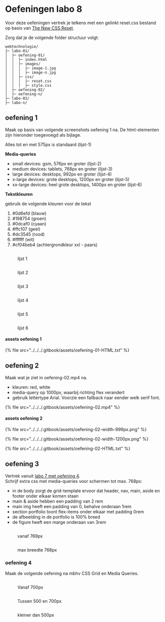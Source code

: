 # Oefeningen labo 8

Voor deze oefeningen vertrek je telkens met een gelinkt reset.css bestand op basis van [The New CSS Reset](https://elad2412.github.io/the-new-css-reset/).

Zorg dat je de volgende folder structuur volgt:

```
webtechnologie/
├─ labo-01/
│  ├─ oefening-01/
│  │  ├─ index.html
│  │  ├─ images/
│  │  │  ├─ image-1.jpg 
│  │  │  ├─ image-n.jpg 
│  │  ├─ css/
│  │  │  ├─ reset.css
│  │  │  ├─ style.css
│  ├─ oefening-02/
│  ├─ oefening-n/
├─ labo-02/
├─ labo-n/      
```
## oefening 1

Maak op basis van volgende screenshots oefening 1 na. De html-elementen zijn hieronder toegevoegd als bijlage.

Alles tot en met 575px is standaard (lijst-1)

**Media-queries**

* small devices: gsm, 576px en groter (lijst-2)
* medium devices: tablets, 768px en groter (lijst-3)
* large devices: desktops, 992px en groter (lijst-4)
* x-large devices: grote desktops, 1200px en groter (lijst-5)
* xx-large devices: heel grote desktops, 1400px en groter (lijst-6)

**Tekstkleuren**

gebruik de volgende kleuren voor de tekst

1. #0d6efd (blauw)
2. #198754 (groen)
3. #0dcaf0 (cyaan)
4. #ffc107 (geel)
5. #dc3545 (rood)
6. #ffffff (wit)
7. #cf04beb4 (achtergrondkleur xxl - paars)

<div><figure><img src="../../../.gitbook/assets/width-575px.png" alt=""><figcaption><p>lijst 1</p></figcaption></figure> <figure><img src="../../../.gitbook/assets/width-576px.png" alt=""><figcaption><p>lijst 2</p></figcaption></figure> <figure><img src="../../../.gitbook/assets/width-768px.png" alt=""><figcaption><p>lijst 3</p></figcaption></figure> <figure><img src="../../../.gitbook/assets/width-992px.png" alt=""><figcaption><p>lijst 4</p></figcaption></figure> <figure><img src="../../../.gitbook/assets/width-1200px.png" alt=""><figcaption><p>lijst 5</p></figcaption></figure> <figure><img src="../../../.gitbook/assets/width-1400px.png" alt=""><figcaption><p>lijst 6</p></figcaption></figure></div>

#### assets oefening 1

{% file src="../../../.gitbook/assets/oefening-01-HTML.txt" %}

## oefening 2

Maak wat je ziet in oefening-02.mp4 na.

* kleuren: red, white&#x20;
* media-query op 1000px, waarbij richting flex verandert&#x20;
* gebruik lettertype Arial. Voorzie een fallback naar eender welk serif font.

{% file src="../../../.gitbook/assets/oefening-02.mp4" %}

#### assets oefening 2

{% file src="../../../.gitbook/assets/oefening-02-width-999px.png" %}

{% file src="../../../.gitbook/assets/oefening-02-width-1200px.png" %}

{% file src="../../../.gitbook/assets/oefening-02-HTML.txt" %}

## oefening 3

Vertrek vanuit [labo 7 met oefening 4](../labo7/oefeningen.md#oefening-4).\
Schrijf extra css met media-queries voor schermen tot max. 768px:

* in de body zorgt de grid-template ervoor dat header, nav, main, aside en footer onder elkaar komen staan
* main & aside hebben een padding van 2 rem
* main img heeft een padding van 0, behalve onderaan 1rem
* section portfolio toont flex-items onder elkaar met padding 0rem
* de afbeelding in de portfolio is 100% breed
* de figure heeft een marge onderaan van 3rem

<div><figure><img src="../../../.gitbook/assets/Screenshot 2024-09-24 at 16.56.09.png" alt=""><figcaption><p>vanaf 769px</p></figcaption></figure> <figure><img src="../../../.gitbook/assets/Screenshot 2024-09-24 at 16.56.13.png" alt=""><figcaption><p>max breedte 768px</p></figcaption></figure></div>

### oefening 4

Maak de volgende oefening na mbhv CSS Grid en Media Queries.

<div><figure><img src="../../../.gitbook/assets/Screenshot 2024-10-25 at 13.27.30.png" alt=""><figcaption><p>Vanaf 700px</p></figcaption></figure> <figure><img src="../../../.gitbook/assets/Screenshot 2024-10-25 at 13.27.41.png" alt=""><figcaption><p>Tussen 500 en 700px</p></figcaption></figure> <figure><img src="../../../.gitbook/assets/Screenshot 2024-10-25 at 13.27.49.png" alt=""><figcaption><p>kleiner dan 500px</p></figcaption></figure></div>



